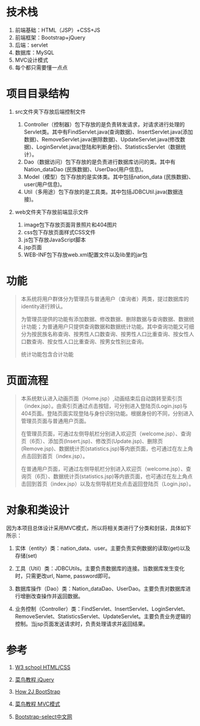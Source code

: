 
# 技术栈

1. 前端基础：HTML（JSP）+CSS+JS
2. 前端框架：Bootstrap+jQuery
3. 后端：servlet
4. 数据库：MySQL
5. MVC设计模式
6. 每个都只需要懂一点点





# **项目目录结构**

1. src文件夹下存放后端控制文件
   1. Controller（控制器）包下存放的是负责转发请求，对请求进行处理的Servlet类。其中有FindServlet.java(查询数据)、InsertServlet.java(添加数据)、RemoveServlet.java(删除数据)、UpdateServlet.java(修改数据)、LoginServlet.java(登陆和判断身份)、StatisticsServlet（数据统计）。
   2. Dao（数据访问）包下存放的是负责进行数据库访问的类。其中有Nation_dataDao (民族数据)、UserDao(用户信息)。
   3. Model（模型）包下存放的是实体类。其中包括nation_data (民族数据)、user(用户信息)。
   4. Util（多用途）包下存放的是工具类。其中包括JDBCUtil.java(数据连接)。

 

2.  web文件夹下存放前端显示文件
    1. image包下存放页面背景照片和404图片
    2. css包下存放页面样式CSS文件
    3. js包下存放JavaScript脚本
    4. jsp页面
    5. WEB-INF包下存放web.xml配置文件以及lib里的jar包



# 功能

> 本系统将用户群体分为管理员与普通用户（查询者）两类，提过数据库的identity进行辨认。
>
> 为管理员提供的功能有添加数据、修改数据、删除数据与查询数据、数据统计功能；为普通用户只提供查询数据和数据统计功能。其中查询功能又可细分为按民族名称查询、按男性人口数查询、按男性人口比重查询、按女性人口数查询、按女性人口比重查询、按男女性别比查询。
>
> 统计功能包含合计功能



# 页面流程

> 本系统默认进入动画页面（Home.jsp）,动画结束后自动跳转至索引页（index.jsp）。由索引页通过点击按钮，可分别进入登陆页(Login.jsp)与404页面。登陆页面实现登陆与身份识别功能。根据身份的不同，分别进入管理员页面与普通用户页面。
>
> 在管理员页面，可通过左侧导航栏分别进入欢迎页（welcome.jsp）、查询页（6页）、添加页(Insert.jsp)、修改页(Update.jsp)、删除页(Remove.jsp)、数据统计页(statistics.jsp)等内嵌页面，也可通过在左上角点击回到首页（index.jsp）。
>
> 在普通用户页面，可通过左侧导航栏分别进入欢迎页（welcome.jsp）、查询页（6页）、数据统计页(statistics.jsp)等内嵌页面，也可通过在左上角点击回到首页（index.jsp）以及左侧导航栏处点击返回登陆页（Login.jsp）。



# **对象和类设计**

因为本项目总体设计采用MVC模式，所以将相关类进行了分类和封装，具体如下所示：

1. 实体（entity）类：nation_data、user。主要负责实例数据的读取(get)以及存储(set)

2. 工具（Util）类：JDBCUtils。主要负责数据库的连接。当数据库发生变化时，只需更改url, Name, password即可。

3. 数据库操作（Dao）类：Nation_dataDao、UserDao。主要负责对数据库进行增删改查操作并返回数据。

4. 业务控制（Controller）类：FindServlet、InsertServlet、LoginServlet、RemoveServlet、StatisticsServlet、UpdateServlet。主要负责业务逻辑的控制。当jsp页面发送请求时，负责处理请求并返回结果。





# 参考

1. [W3 school HTML/CSS]( https://www.w3school.com.cn/h.asp)

2. [菜鸟教程 jQuery](https://www.runoob.com/jquery/jquery-tutorial.html)
3. [How 2J BootStrap](https://how2j.cn/k/boostrap/boostrap-tutorial/538.html)
4. [菜鸟教程 MVC模式](https://www.runoob.com/design-pattern/mvc-pattern.html)

5. [Bootstrap-select中文网](https://www.bootstrapselect.cn/)



